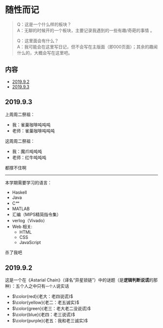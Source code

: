 # 随性而记

> Q：这是一个什么样的板块？  
> A：无聊的时候开的一个板块，主要记录我遇到的一些有趣/奇葩的事情  。
>
> Q：这里面会有什么？  
> A：我可能会在这里写日记，但不会写在主版面（即000页面）；其余的趣闻什么的，大概会写在这里吧。

## 内容

[//]: # (github flavored markdown 不支持 [TOC] 我好绝望啊)

- [2019.9.2](#201992)
- [2019.9.3](#201993)

## 2019.9.3

上周周二祭祖：

- 我：雀巢咖啡吨吨吨
- 老师：雀巢咖啡吨吨吨

这周周二祭祖：

- 我：魔爪吨吨吨
- 老师：红牛吨吨吨

都撑不住啊

---

本学期需要学习的语言：

- Haskell
- Java
- C艹
- MATLAB
- 汇编（MIPS精简指令集）
- verlog（Vivado）
- Web 相关: 
  - HTML
  - CSS
  - JavaScript

杀了我吧

## 2019.9.2

这是一个在《Astarial Chain》（译名“异星锁链”）中的谜题（是**逻辑判断说谎**的那种）：五个人之中只有`一个人`说实话

- $\color{red}{老大：老四说谎}$
- $\color{yellow}{老二：老五诚实}$
- $\color{green}{老三：老大老二没说谎}$
- $\color{blue}{老四：老三说谎}$
- $\color{purple}{老五：我和老三诚实}$
